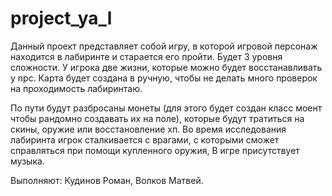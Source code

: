 # project_ya_l

Данный проект представляет собой игру, в которой игровой персонаж находится в лабиринте и старается его пройти. 
Будет 3 уровня сложности.
У игрока две жизни, которые можно будет восстанавливать у npc.
Карта будет создана в ручную, чтобы не делать много проверок на проходимость лабиринтаю.

По пути будут разбросаны монеты (для этого будет создан класс моент чтобы рандомно создавать их на поле), которые будут тратиться на скины, оружие или восстановление хп.
Во время исследования лабиринта игрок сталкивается с врагами, с которыми сможет справляться при помощи купленного оружия,
В игре присутствует музыка.

Выполняют: Кудинов Роман, Волков Матвей.
